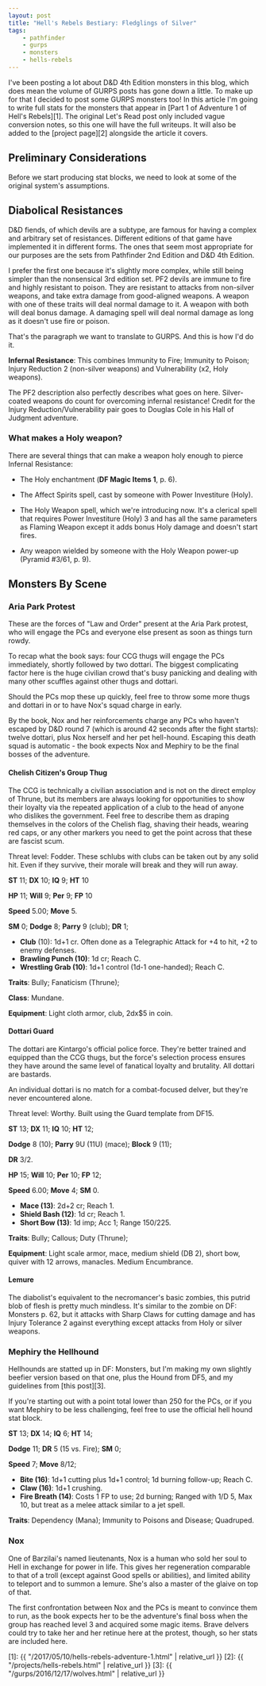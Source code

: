 ```yaml
---
layout: post
title: "Hell's Rebels Bestiary: Fledglings of Silver"
tags:
    - pathfinder
    - gurps
    - monsters
    - hells-rebels
---
```


I've been posting a lot about D&D 4th Edition monsters in this blog, which does
mean the volume of GURPS posts has gone down a little. To make up for that I
decided to post some GURPS monsters too! In this article I'm going to write full
stats for the monsters that appear in [Part 1 of Adventure 1 of Hell's
Rebels][1]. The original Let's Read post only included vague conversion notes,
so this one will have the full writeups. It will also be added to the [project
page][2] alongside the article it covers.

## Preliminary Considerations

Before we start producing stat blocks, we need to look at some of the original
system's assumptions.

## Diabolical Resistances

D&D fiends, of which devils are a subtype, are famous for having a complex and
arbitrary set of resistances. Different editions of that game have implemented
it in different forms. The ones that seem most appropriate for our purposes are
the sets from Pathfinder 2nd Edition and D&D 4th Edition.

I prefer the first one because it's slightly more complex, while still being
simpler than the nonsensical 3rd edition set. PF2 devils are immune to fire and
highly resistant to poison. They are resistant to attacks from non-silver
weapons, and take extra damage from good-aligned weapons. A weapon with one of
these traits will deal normal damage to it. A weapon with both will deal bonus
damage. A damaging spell will deal normal damage as long as it doesn't use fire
or poison.

That's the paragraph we want to translate to GURPS. And this is how I'd do it.

**Infernal Resistance**: This combines Immunity to Fire; Immunity to Poison;
Injury Reduction 2 (non-silver weapons) and Vulnerability (x2, Holy weapons).

The PF2 description also perfectly describes what goes on here. Silver-coated
weapons do count for overcoming infernal resistance! Credit for the Injury
Reduction/Vulnerability pair goes to Douglas Cole in his Hall of Judgment
adventure.

### What makes a Holy weapon?

There are several things that can make a weapon holy enough to pierce Infernal
Resistance:

- The Holy enchantment (**DF Magic Items 1**, p. 6).

- The Affect Spirits spell, cast by someone with Power Investiture (Holy).

- The Holy Weapon spell, which we're introducing now. It's a clerical spell that
  requires Power Investiture (Holy) 3 and has all the same parameters as Flaming
  Weapon except it adds bonus Holy damage and doesn't start fires.

- Any weapon wielded by someone with the Holy Weapon power-up (Pyramid #3/61,
  p. 9).

## Monsters By Scene

### Aria Park Protest

These are the forces of "Law and Order" present at the Aria Park protest, who
will engage the PCs and everyone else present as soon as things turn rowdy.

To recap what the book says: four CCG thugs will engage the PCs immediately,
shortly followed by two dottari. The biggest complicating factor here is the
huge civilian crowd that's busy panicking and dealing with many other scuffles
against other thugs and dottari.

Should the PCs mop these up quickly, feel free to throw some more thugs and
dottari in or to have Nox's squad charge in early.

By the book, Nox and her reinforcements charge any PCs who haven't escaped by
D&D round 7 (which is around 42 seconds after the fight starts): twelve dottari,
plus Nox herself and her pet hell-hound. Escaping this death squad is
automatic - the book expects Nox and Mephiry to be the final bosses of the
adventure.

#### Chelish Citizen's Group Thug

The CCG is technically a civilian association and is not on the direct employ of
Thrune, but its members are always looking for opportunities to show their
loyalty via the repeated application of a club to the head of anyone who
dislikes the government. Feel free to describe them as draping themselves in the
colors of the Chelish flag, shaving their heads, wearing red caps, or any other
markers you need to get the point across that these are fascist scum.

Threat level: Fodder. These schlubs with clubs can be taken out by any solid
hit. Even if they survive, their morale will break and they will run away.

**ST** 11; **DX** 10; **IQ** 9; **HT** 10

**HP** 11; **Will** 9; **Per** 9; **FP** 10

**Speed** 5.00; **Move** 5.

**SM** 0; **Dodge** 8; **Parry** 9 (club); **DR** 1;


- **Club** (10): 1d+1 cr. Often done as a Telegraphic Attack for +4 to
  hit, +2 to enemy defenses.
- **Brawling Punch (10)**: 1d cr; Reach C.
- **Wrestling Grab (10)**: 1d+1 control (1d-1 one-handed); Reach C.

**Traits**: Bully; Fanaticism (Thrune);

**Class**: Mundane.

**Equipment**: Light cloth armor, club, 2dx$5 in coin.

#### Dottari Guard

The dottari are Kintargo's official police force. They're better trained and
equipped than the CCG thugs, but the force's selection process ensures they have
around the same level of fanatical loyalty and brutality. All dottari are
bastards.

An individual dottari is no match for a combat-focused delver, but they're never
encountered alone.

Threat level: Worthy. Built using the Guard template from DF15.

**ST** 13; **DX** 11; **IQ** 10; **HT** 12;

**Dodge** 8 (10); **Parry** 9U (11U) (mace); **Block** 9 (11);

**DR** 3/2.

**HP** 15; **Will** 10; **Per** 10; **FP** 12;

**Speed** 6.00; **Move** 4; **SM** 0.

- **Mace (13)**: 2d+2 cr; Reach 1.
- **Shield Bash (12)**: 1d cr; Reach 1.
- **Short Bow (13)**: 1d imp; Acc 1; Range 150/225.

**Traits**: Bully; Callous; Duty (Thrune);

**Equipment**: Light scale armor, mace, medium shield (DB 2), short bow, quiver
with 12 arrows, manacles. Medium Encumbrance.

#### Lemure

The diabolist's equivalent to the necromancer's basic zombies, this putrid blob
of flesh is pretty much mindless. It's similar to the zombie on DF: Monsters
p. 62, but it attacks with Sharp Claws for cutting damage and has Injury
Tolerance 2 against everything except attacks from Holy or silver weapons.

### Mephiry the Hellhound

Hellhounds are statted up in DF: Monsters, but I'm making my own slightly
beefier version based on that one, plus the Hound from DF5, and my guidelines
from [this post][3].

If you're starting out with a point total lower than 250 for the PCs, or if you
want Mephiry to be less challenging, feel free to use the official hell hound
stat block.

**ST** 13; **DX** 14; **IQ** 6; **HT** 14;

**Dodge** 11; **DR** 5 (15 vs. Fire); **SM** 0;

**Speed** 7; **Move** 8/12;

- **Bite (16)**: 1d+1 cutting plus 1d+1 control; 1d burning follow-up; Reach C.
- **Claw (16)**: 1d+1 crushing.
- **Fire Breath (14)**: Costs 1 FP to use; 2d burning; Ranged with 1/D 5, Max
  10, but treat as a melee attack similar to a jet spell.

**Traits**: Dependency (Mana); Immunity to Poisons and Disease; Quadruped.

### Nox

One of Barzilai's named lieutenants, Nox is a human who sold her soul to Hell in
exchange for power in life. This gives her regeneration comparable to that of a
troll (except against Good spells or abilities), and limited ability to teleport
and to summon a lemure. She's also a master of the glaive on top of that.

The first confrontation between Nox and the PCs is meant to convince them to
run, as the book expects her to be the adventure's final boss when the group has
reached level 3 and acquired some magic items. Brave delvers could try to take
her and her retinue here at the protest, though, so her stats are included here.


[1]: {{ "/2017/05/10/hells-rebels-adventure-1.html" | relative_url }}
[2]: {{ "/projects/hells-rebels.html" | relative_url }}
[3]: {{ "/gurps/2016/12/17/wolves.html" | relative_url }}
